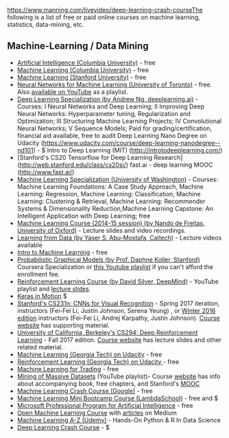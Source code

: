 https://www.manning.com/livevideo/deep-learning-crash-courseThe following is a list of free or paid online courses on machine learning, statistics, data-mining, etc.

## Machine-Learning / Data Mining

* [Artificial Intelligence (Columbia University)](https://www.edx.org/course/artificial-intelligence-ai-columbiax-csmm-101x) - free
* [Machine Learning (Columbia University)](https://www.edx.org/course/machine-learning-columbiax-csmm-102x) - free
* [Machine Learning (Stanford University)](https://www.coursera.org/learn/machine-learning) - free
* [Neural Networks for Machine Learning (University of Toronto)](https://www.coursera.org/learn/neural-networks) - free. Also [available on YouTube](https://www.youtube.com/watch?v=cbeTc-Urqak&list=PLYvFQm7QY5Fy28dST8-qqzJjXr83NKWAr) as a playlist.
* [Deep Learning Specialization (by Andrew Ng, deeplearning.ai)](https://www.coursera.org/specializations/deep-learning) - Courses: I Neural Networks and Deep Learning; II Improving Deep Neural Networks: Hyperparameter tuning, Regularization and Optimization; III Structuring Machine Learning Projects; IV Convolutional Neural Networks; V Sequence Models; Paid for grading/certification, financial aid available, free to audit
Deep Learning Nano Degree on Udacity (https://www.udacity.com/course/deep-learning-nanodegree--nd101) - $
Intro to Deep Learning (MIT) (http://introtodeeplearning.com/)
* [Stanford's CS20 Tensorflow for Deep Learning Research] (http://web.stanford.edu/class/cs20si/)
fast.ai - deep learning MOOC (http://www.fast.ai/)
* [Machine Learning Specialization (University of Washington)](https://www.coursera.org/specializations/machine-learning) - Courses: Machine Learning Foundations: A Case Study Approach, Machine Learning: Regression, Machine Learning: Classification, Machine Learning: Clustering & Retrieval, Machine Learning: Recommender Systems & Dimensionality Reduction,Machine Learning Capstone: An Intelligent Application with Deep Learning; free
* [Machine Learning Course (2014-15 session) (by Nando de Freitas, University of Oxford)](https://www.cs.ox.ac.uk/people/nando.defreitas/machinelearning/) - Lecture slides and video recordings.
* [Learning from Data (by Yaser S. Abu-Mostafa, Caltech)](http://www.work.caltech.edu/telecourse.html) - Lecture videos available
* [Intro to Machine Learning](https://www.udacity.com/course/intro-to-machine-learning--ud120) - free
* [Probabilistic Graphical Models (by Prof. Daphne Koller, Stanford)](https://www.coursera.org/specializations/probabilistic-graphical-models) Coursera Specialization or [this Youtube playlist](https://www.youtube.com/watch?v=WPSQfOkb1M8&list=PL50E6E80E8525B59C) if you can't afford the enrollment fee.
* [Reinforcement Learning Course (by David Silver, DeepMind)](https://www.youtube.com/watch?v=2pWv7GOvuf0&list=PLzuuYNsE1EZAXYR4FJ75jcJseBmo4KQ9-) - YouTube playlist and [lecture slides](http://www0.cs.ucl.ac.uk/staff/d.silver/web/Teaching.html).
* [Keras in Motion](https://www.manning.com/livevideo/keras-in-motion) $
* [Stanford's CS231n: CNNs for Visual Recognition](https://www.youtube.com/watch?v=vT1JzLTH4G4&index=1&list=PL3FW7Lu3i5JvHM8ljYj-zLfQRF3EO8sYv) - Spring 2017 iteration, instructors (Fei-Fei Li, Justin Johnson, Serena Yeung) , or [Winter 2016 edition](https://www.youtube.com/watch?v=NfnWJUyUJYU&list=PLkt2uSq6rBVctENoVBg1TpCC7OQi31AlC) instructors (Fei-Fei Li, Andrej Karpathy, Justin Johnson). [Course website](http://cs231n.github.io/) has supporting material.
* [University of California, Berkeley's CS294: Deep Reinforcement Learning](https://www.youtube.com/watch?v=8jQIKgTzQd4&list=PLkFD6_40KJIwTmSbCv9OVJB3YaO4sFwkX) - Fall 2017 edition. [Course website](http://rll.berkeley.edu/deeprlcourse/) has lecture slides and other related material.
* [Machine Learning (Georgia Tech) on Udacity](https://www.udacity.com/course/machine-learning--ud262) - free
* [Reinforcement Learning (Georgia Tech) on Udacity ](https://www.udacity.com/course/reinforcement-learning--ud600) - free
* [Machine Learning for Trading](https://www.udacity.com/course/machine-learning-for-trading--ud501) - free
* [Mining of Massive Datasets](https://www.youtube.com/watch?v=xoA5v9AO7S0&list=PLLssT5z_DsK9JDLcT8T62VtzwyW9LNepV) (YouTube playlist)- Course [website](http://mmds.org/) has info about accompanying book, free chapters, and Stanford's [MOOC](https://lagunita.stanford.edu/courses/course-v1:ComputerScience+MMDS+SelfPaced/about)
* [Machine Learning Crash Course (Google)](https://developers.google.com/machine-learning/crash-course/) - free
* [Machine Learning Mini Bootcamp Course (LambdaSchool)](https://lambdaschool.com/free-course-machine-learning/) - free and $
* [Microsoft Professional Program for Artificial Intelligence](https://academy.microsoft.com/en-us/professional-program/tracks/artificial-intelligence/) - free 
* [Open Machine Learning Course](https://github.com/Yorko/mlcourse_open) with [articles](https://medium.com/open-machine-learning-course) on Medium 
* [Machine Learning A-Z (Udemy)](https://www.udemy.com/machinelearning/) - Hands-On Python & R In Data Science
* [Deep Learning Crash Course](https://www.manning.com/livevideo/deep-learning-crash-course) - $
